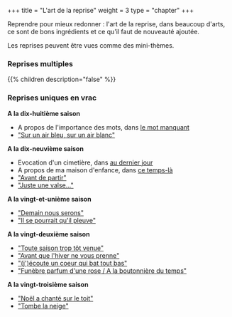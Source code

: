 +++
title = "L'art de la reprise"
weight = 3
type = "chapter"
+++

Reprendre pour mieux redonner : l'art de la reprise, dans beaucoup d'arts, ce sont de bons ingrédients et ce qu'il faut de nouveauté ajoutée.

Les reprises peuvent être vues comme des mini-thèmes.

### Reprises multiples

{{% children description="false" %}}

### Reprises uniques en vrac

**A la dix-huitième saison**
- A propos de l'importance des mots, dans [le mot manquant](../seasons/18_dix_huitieme_saison/le_mot_manquant)
- ["Sur un air bleu, sur un air blanc"](../seasons/18_dix_huitieme_saison/promenade_mentale)

**A la dix-neuvième saison**
- Evocation d'un cimetière, dans [au dernier jour](../seasons/19_dix_neuvieme_saison/au_dernier_jour)
- A propos de ma maison d'enfance, dans [ce temps-là](../seasons/19_dix_neuvieme_saison/ce_temps_la)
- ["Avant de partir"](../seasons/19_dix_neuvieme_saison/cerisiers_du_printemps)
- ["Juste une valse..."](../seasons/19_dix_neuvieme_saison/charme)

**A la vingt-et-unième saison**
- ["Demain nous serons"](../seasons/21_vingt_et_unieme_saison/demain)
- ["Il se pourrait qu'il pleuve"](../seasons/21_vingt_et_unieme_saison/les_cieux_d_avant)

**A la vingt-deuxième saison**
- ["Toute saison trop tôt venue"](../seasons/22_vingt_deuxieme_saison/toute_saison)
- ["Avant que l'hiver ne vous prenne"](../seasons/22_vingt_deuxieme_saison/automne_serein)
- ["(j')écoute un coeur qui bat tout bas"](../seasons/22_vingt_deuxieme_saison/vers_plus_d_amour)
- ["Funèbre parfum d'une rose / A la boutonnière du temps"](../seasons/22_vingt_deuxieme_saison/parfum_d_octobre)

**A la vingt-troisième saison**
- ["Noël a chanté sur le toit"](../seasons/23_vingt_troisieme_saison/noel_lumieres)
- ["Tombe la neige"](../seasons/23_vingt_troisieme_saison/tombe_la_neige)